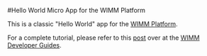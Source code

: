 #Hello World Micro App for the WIMM Platform

This is a classic "Hello World" app for the [WIMM Platform]. 

For a complete tutorial, please refer to this [post] over at the [WIMM Developer Guides].

[WIMM Platform]: http://www.wimm.com/platform.html
[post]: https://support.wimm.com/entries/21178701-tutorial-micro-app-hello-world
[WIMM Developer Guides]: https://support.wimm.com/categories/20038301-developer-s-guide